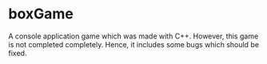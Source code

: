 # boxGame
 A console application game which was made with C++. However, this game is not completed completely. Hence, it includes some bugs which should be fixed.
